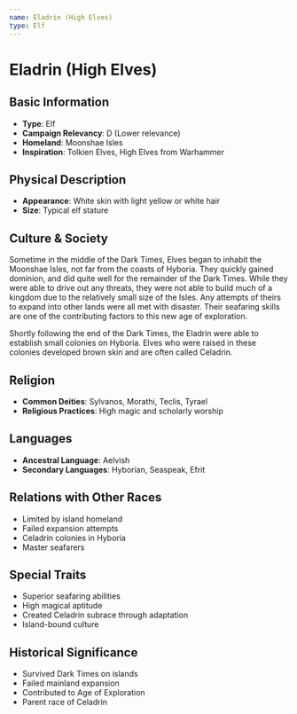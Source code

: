 ```yaml
---
name: Eladrin (High Elves)
type: Elf
---
```


# Eladrin (High Elves)

## Basic Information
- **Type**: Elf
- **Campaign Relevancy**: D (Lower relevance)
- **Homeland**: Moonshae Isles
- **Inspiration**: Tolkien Elves, High Elves from Warhammer

## Physical Description
- **Appearance**: White skin with light yellow or white hair
- **Size**: Typical elf stature

## Culture & Society
Sometime in the middle of the Dark Times, Elves began to inhabit the Moonshae Isles, not far from the coasts of Hyboria. They quickly gained dominion, and did quite well for the remainder of the Dark Times. While they were able to drive out any threats, they were not able to build much of a kingdom due to the relatively small size of the Isles. Any attempts of theirs to expand into other lands were all met with disaster. Their seafaring skills are one of the contributing factors to this new age of exploration.

Shortly following the end of the Dark Times, the Eladrin were able to establish small colonies on Hyboria. Elves who were raised in these colonies developed brown skin and are often called Celadrin.

## Religion
- **Common Deities**: Sylvanos, Morathi, Teclis, Tyrael
- **Religious Practices**: High magic and scholarly worship

## Languages
- **Ancestral Language**: Aelvish
- **Secondary Languages**: Hyborian, Seaspeak, Efrit

## Relations with Other Races
- Limited by island homeland
- Failed expansion attempts
- Celadrin colonies in Hyboria
- Master seafarers

## Special Traits
- Superior seafaring abilities
- High magical aptitude
- Created Celadrin subrace through adaptation
- Island-bound culture

## Historical Significance
- Survived Dark Times on islands
- Failed mainland expansion
- Contributed to Age of Exploration
- Parent race of Celadrin
